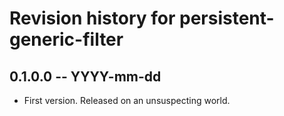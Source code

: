 # Revision history for persistent-generic-filter

## 0.1.0.0 -- YYYY-mm-dd

* First version. Released on an unsuspecting world.
